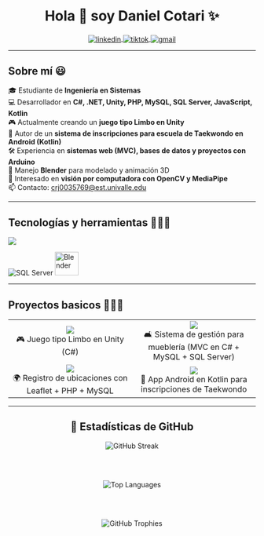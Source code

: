 <h1 align="center">Hola 👋 soy Daniel Cotari ✨</h1> 

<p align="center">
  <a href="https://www.linkedin.com/in/tuusuario" target="blank">
    <img align="center" src="https://img.shields.io/badge/LinkedIn-0077B5?style=for-the-badge&logo=linkedin&logoColor=white" alt="linkedin"/>
  </a>
  <a href="https://www.tiktok.com/@xdfandmiku_sd" target="blank">
    <img align="center" src="https://img.shields.io/badge/TikTok-000000?style=for-the-badge&logo=tiktok&logoColor=white" alt="tiktok"/>
  </a>
  <a href="mailto:crj0035769@est.univalle.edu" target="blank">
    <img align="center" src="https://img.shields.io/badge/Gmail-D14836?style=for-the-badge&logo=gmail&logoColor=white" alt="gmail"/>
  </a>
</p>

---

<h2>Sobre mí 😃</h2>

🎓 Estudiante de **Ingeniería en Sistemas**  
💻 Desarrollador en **C#, .NET, Unity, PHP, MySQL, SQL Server, JavaScript, Kotlin**  
🎮 Actualmente creando un **juego tipo Limbo en Unity**  
🥋 Autor de un **sistema de inscripciones para escuela de Taekwondo en Android (Kotlin)**  
🛠 Experiencia en **sistemas web (MVC), bases de datos y proyectos con Arduino**  
🎨 Manejo **Blender** para modelado y animación 3D  
🤖 Interesado en **visión por computadora con OpenCV y MediaPipe**  
📫 Contacto: crj0035769@est.univalle.edu  

---

<h2>Tecnologías y herramientas 👨🏻‍💻</h2>

<p align="left">
  <a href="https://skillicons.dev">
    <img src="https://skillicons.dev/icons?i=cs,dotnet,unity,php,mysql,html,css,js,arduino,git,github,vscode,java,kotlin,opencv&perline=9" />
  </a>
</p>

<p align="left">
  <img src="https://img.icons8.com/color/48/microsoft-sql-server.png" alt="SQL Server" title="SQL Server"/>
  <img src="https://download.blender.org/branding/community/blender_community_badge_white.svg" width="48" height="48" alt="Blender" title="Blender"/>
</p>

---

<h2>Proyectos basicos 👨🏻‍💻</h2>

<table align="center">
<tr border="none">

<td width="50%" align="center">
  <a href="https://github.com/tuusuario/unity-limbo-game">
    <img src="https://github-readme-stats.vercel.app/api/pin/?username=tuusuario&repo=unity-limbo-game&theme=dark" />
  </a>
  <br>
  🎮 Juego tipo Limbo en Unity (C#)
</td>

<td width="50%" align="center">
  <a href="https://github.com/tuusuario/muebleria-system">
    <img src="https://github-readme-stats.vercel.app/api/pin/?username=tuusuario&repo=muebleria-system&theme=dark" />
  </a>
  <br>
  🛋 Sistema de gestión para mueblería (MVC en C# + MySQL + SQL Server)
</td>

</tr>

<tr border="none">

<td width="50%" align="center">
  <a href="https://github.com/tuusuario/leaflet-location-app">
    <img src="https://github-readme-stats.vercel.app/api/pin/?username=tuusuario&repo=leaflet-location-app&theme=dark" />
  </a>
  <br>
  🌍 Registro de ubicaciones con Leaflet + PHP + MySQL
</td>

<td width="50%" align="center">
  <a href="https://github.com/tuusuario/taekwondo-inscription">
    <img src="https://github-readme-stats.vercel.app/api/pin/?username=tuusuario&repo=taekwondo-inscription&theme=dark" />
  </a>
  <br>
  🥋 App Android en Kotlin para inscripciones de Taekwondo
</td>

</tr>
</table>

---

<h2 align="center">🚀 Estadísticas de GitHub</h2>

<div align="center">

  <img src="https://streak-stats.demolab.com?user=DanielCotari&theme=tokyonight&hide_border=false&date_format=j%20M%5B%20Y%5D" alt="GitHub Streak"/>

  <br><br>

  <img src="https://github-readme-stats.vercel.app/api/top-langs/?username=DanielCotari&theme=tokyonight&layout=compact&hide_border=true&langs_count=8" alt="Top Languages"/>

  <br><br>

  <img src="https://github-profile-trophy.vercel.app/?username=DanielCotari&theme=dracula&row=1&column=7&no-frame=true&margin-w=10&margin-h=10" alt="GitHub Trophies"/>

</div>


